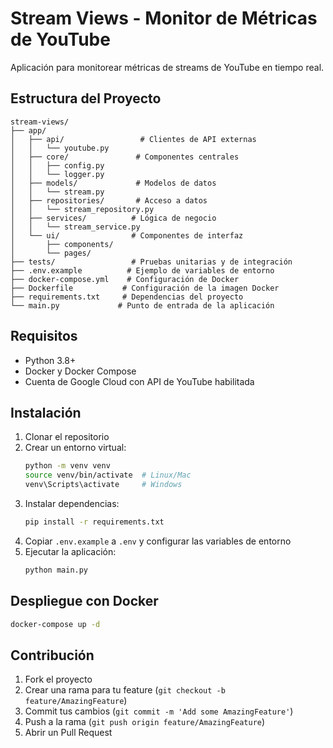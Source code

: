 # Stream Views - Monitor de Métricas de YouTube

Aplicación para monitorear métricas de streams de YouTube en tiempo real.

## Estructura del Proyecto

```
stream-views/
├── app/
│   ├── api/                 # Clientes de API externas
│   │   └── youtube.py
│   ├── core/               # Componentes centrales
│   │   ├── config.py
│   │   └── logger.py
│   ├── models/             # Modelos de datos
│   │   └── stream.py
│   ├── repositories/       # Acceso a datos
│   │   └── stream_repository.py
│   ├── services/          # Lógica de negocio
│   │   └── stream_service.py
│   └── ui/                # Componentes de interfaz
│       ├── components/
│       └── pages/
├── tests/                 # Pruebas unitarias y de integración
├── .env.example          # Ejemplo de variables de entorno
├── docker-compose.yml    # Configuración de Docker
├── Dockerfile           # Configuración de la imagen Docker
├── requirements.txt     # Dependencias del proyecto
└── main.py             # Punto de entrada de la aplicación
```

## Requisitos

- Python 3.8+
- Docker y Docker Compose
- Cuenta de Google Cloud con API de YouTube habilitada

## Instalación

1. Clonar el repositorio
2. Crear un entorno virtual:
   ```bash
   python -m venv venv
   source venv/bin/activate  # Linux/Mac
   venv\Scripts\activate     # Windows
   ```
3. Instalar dependencias:
   ```bash
   pip install -r requirements.txt
   ```
4. Copiar `.env.example` a `.env` y configurar las variables de entorno
5. Ejecutar la aplicación:
   ```bash
   python main.py
   ```

## Despliegue con Docker

```bash
docker-compose up -d
```

## Contribución

1. Fork el proyecto
2. Crear una rama para tu feature (`git checkout -b feature/AmazingFeature`)
3. Commit tus cambios (`git commit -m 'Add some AmazingFeature'`)
4. Push a la rama (`git push origin feature/AmazingFeature`)
5. Abrir un Pull Request 